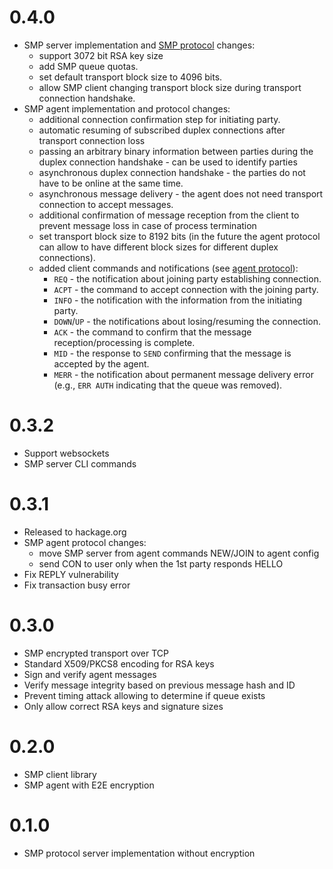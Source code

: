 # 0.4.0

- SMP server implementation and [SMP protocol](https://github.com/simplex-chat/simplexmq/blob/master/protocol/simplex-messaging.md) changes:
  - support 3072 bit RSA key size
  - add SMP queue quotas.
  - set default transport block size to 4096 bits.
  - allow SMP client changing transport block size during transport connection handshake.
- SMP agent implementation and protocol changes:
  - additional connection confirmation step for initiating party.
  - automatic resuming of subscribed duplex connections after transport connection loss
  - passing an arbitrary binary information between parties during the duplex connection handshake - can be used to identify parties
  - asynchronous duplex connection handshake - the parties do not have to be online at the same time.
  - asynchronous message delivery - the agent does not need transport connection to accept messages.
  - additional confirmation of message reception from the client to prevent message loss in case of process termination
  - set transport block size to 8192 bits (in the future the agent protocol can allow to have different block sizes for different duplex connections).
  - added client commands and notifications (see [agent protocol](https://github.com/simplex-chat/simplexmq/blob/master/protocol/agent-protocol.md)):
    - `REQ` - the notification about joining party establishing connection.
    - `ACPT` - the command to accept connection with the joining party.
    - `INFO` - the notification with the information from the initiating party.
    - `DOWN`/`UP` - the notifications about losing/resuming the connection.
    - `ACK` - the command to confirm that the message reception/processing is complete.
    - `MID` - the response to `SEND` confirming that the message is accepted by the agent.
    - `MERR` - the notification about permanent message delivery error (e.g., `ERR AUTH` indicating that the queue was removed).

# 0.3.2

- Support websockets
- SMP server CLI commands

# 0.3.1

- Released to hackage.org
- SMP agent protocol changes:
  - move SMP server from agent commands NEW/JOIN to agent config
  - send CON to user only when the 1st party responds HELLO
- Fix REPLY vulnerability
- Fix transaction busy error

# 0.3.0

- SMP encrypted transport over TCP
- Standard X509/PKCS8 encoding for RSA keys
- Sign and verify agent messages
- Verify message integrity based on previous message hash and ID
- Prevent timing attack allowing to determine if queue exists
- Only allow correct RSA keys and signature sizes

# 0.2.0

- SMP client library
- SMP agent with E2E encryption

# 0.1.0

- SMP protocol server implementation without encryption
